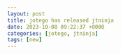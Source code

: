 ```yaml
---
layout: post
title: jotego has released jtninja
date: 2023-10-08 09:22:37 +0000
categories: [jotego, jtninja]
tags: [new]
---
```


